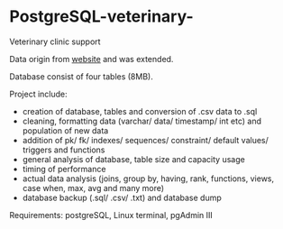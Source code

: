 # PostgreSQL-veterinary-
Veterinary clinic support

Data origin from [website](https://www.superdatascience.com/pages/sql) and was extended. 

Database consist of four tables (8MB). 

Project include:
- creation of database, tables and conversion of .csv data to .sql
- cleaning, formatting data (varchar/ data/ timestamp/ int etc) and population of new data
- addition of pk/ fk/ indexes/ sequences/ constraint/ default values/ triggers and functions
- general analysis of database, table size and capacity usage
- timing of performance
- actual data analysis (joins, group by, having, rank, functions, views, case when, max, avg and many more)
- database backup (.sql/ .csv/ .txt) and database dump

Requirements: postgreSQL, Linux terminal, pgAdmin III
